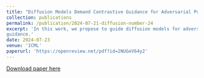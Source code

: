 ```yaml
---
title: "Diffusion Models Demand Contrastive Guidance for Adversarial Purification to Advance."
collection: publications
permalink: /publication/2024-07-21-diffusion-number-24
excerpt: 'In this work, we propose to guide diffusion models for adversarial purification using contrastive
guidance.'
date: 2024-07-23
venue: 'ICML'
paperurl: 'https://openreview.net/pdf?id=2NUGeV64y2'
---
```


[Download paper here](https://openreview.net/pdf?id=2NUGeV64y2)
